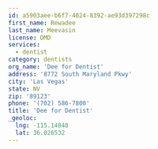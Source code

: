 ```yaml
---
id: a5903aee-b6f7-4024-8392-ae93d397298c
first_name: Rewadee
last_name: Meevasin
license: DMD
services:
  - dentist
category: dentists
org_name: 'Dee for Dentist'
address: '8772 South Maryland Pkwy'
city: 'Las Vegas'
state: NV
zip: '89123'
phone: '(702) 586-7800'
title: 'Dee for Dentist'
_geoloc:
  lng: -115.14848
  lat: 36.026532
---
```

